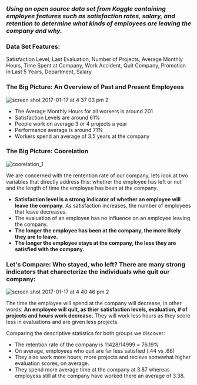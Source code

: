### _Using an open source data set from Kaggle containing employee features such as satisfaction rates, salary, and retention to determine what kinds of employees are leaving the company and why._

### Data Set Features: 
Satisfaction Level, Last Evaluation, Number of Projects, Average Monthly Hours, Time Spent at Company, Work Accident, Quit Company, Promotion in Last 5 Years, Department, Salary

### The Big Picture: An Overview of Past and Present Employees

![screen shot 2017-01-17 at 4 37 03 pm 2](https://cloud.githubusercontent.com/assets/22280221/22046130/715f5cda-dcd3-11e6-82fe-35705d0822db.png)

  - The Average Monthly Hours for all workers is around 201
  - Satisfaction Levels are around 61%
  - People work on average 3 or 4 projects a year
  - Performance average is around 71%
  - Workers spend an average of 3.5 years at the company
  
### The Big Picture: Coorelation

![coorelation_1](https://cloud.githubusercontent.com/assets/22280221/22045916/264c19f0-dcd2-11e6-977a-7c5c14350550.png)

We are concerned with the rentention rate of our company, lets look at two variables that directly address this: whether the employee has left or not and the length of time the employee has been at the company.

- **Satisfaction level is a strong indicator of whether an employee will leave the company.** As satisfaction increases, the number of employees that leave decreases.
- The evaluation of an employee has no influence on an employee leaving the company.
- **The longer the employee has been at the company, the more likely they are to leave.**
- **The longer the employee stays at the company, the less they are satisfied with the company.**

### Let's Compare: Who stayed, who left? There are many strong indicators that charecterize the individuals who quit our company:

![screen shot 2017-01-17 at 4 40 46 pm 2](https://cloud.githubusercontent.com/assets/22280221/22046189/d15e0442-dcd3-11e6-995c-367d96addcd9.png)

The time the employee will spend at the company will decrease, in other words: **An employee will quit, as thier satisfaction levels, evaluation, # of projects and hours work decrease.** They will work less hours as they score less in evaluations and are given less projects.

Comparing the descriptive statistics for both groups we discover:

- The retention rate of the company is 11428/14999 = 76.19%
- On average, employees who quit are far less satisfied (.44 vs .66)
- They also work more hours, more projects and recieve somewhat higher evaluation scores, on average.
- They spend more average time at the company at 3.87 whereas employess still at the company have worked there an average of 3.38.
